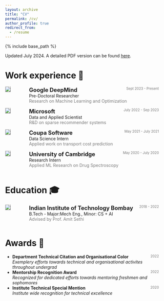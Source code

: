```yaml
---
layout: archive
title: "CV"
permalink: /cv/
author_profile: true
redirect_from:
  - /resume
---
```


{% include base_path %}

<!-- taken from https://emiliendupont.github.io/resume/  -->

Updated July 2024. A detailed PDF version can be found [here](https://drive.google.com/file/d/12Ol5Rwk5fWtZ4LED_jnrmDm5_gcNjoRH/view?usp=sharing).


Work experience 💼
======
<!-- Vector -->
<div style="display:flex;">

  <div style="flex:0.5; padding-right:5%">
    <img src="{{ site.url }}/images/resume/gdm.jpg" style="align:left; border: 1px solid #d3d3d3; border-style: outset;">
  </div>

  <div style="flex:4;">
    <p style="margin:0px">
      <b style="font-size: 130%;">Google DeepMind</b>
      <span style="float:right; font-size:80%; color:#7a7a7a;">Sept 2023 - Present</span>
    </p>
    Pre-Doctoral Researcher
    <div style="color:#7a7a7a">
      Research on Machine Learning and Optimization
    </div>
  </div>
</div>
 <hr style="height:1em; margin:0em; visibility:hidden;" />

<!-- resident -->
<div style="display:flex;">

  <div style="flex:0.5; padding-right:5%">
    <img src="{{ site.url }}/images/resume/msft.png" style="align:left; border: 1px solid #d3d3d3; border-style: outset;">
  </div>

  <div style="flex:4;">
    <p style="margin:0px">
      <b style="font-size: 130%;">Microsoft</b>
      <span style="float:right; font-size:80%; color:#7a7a7a;">July 2022 - Sep 2023</span>
    </p>
    Data and Applied Scientist
    <div style="color:#7a7a7a">
      R&D on sparse recommender systems
    </div>
  </div>
</div>
 <hr style="height:1em; margin:0em; visibility:hidden;" />

<!-- UVA -->
<div style="display:flex;">

  <div style="flex:0.5; padding-right:5%">
    <img src="{{ site.url }}/images/resume/coupa.jpeg" style="align:left; border: 1px solid #d3d3d3; border-style: outset;">
  </div>

  <div style="flex:4;">
    <p style="margin:0px">
      <b style="font-size: 130%;">Coupa Software</b>
      <span style="float:right; font-size:80%; color:#7a7a7a;">May 2021 - July 2021</span>
    </p>
    Data Science Intern
    <div style="color:#7a7a7a">
      Applied work on transport cost prediction
    </div>
  </div>
</div>
 <hr style="height:1em; margin:0em; visibility:hidden;" />

<!-- Grab -->
<div style="display:flex;">

  <div style="flex:0.5; padding-right:5%">
    <img src="{{ site.url }}/images/resume/cambridge.png" style="align:left; border: 1px solid #d3d3d3; border-style: outset;">
  </div>

  <div style="flex:4;">
    <p style="margin:0px">
      <b style="font-size: 130%;">University of Cambridge</b>
      <span style="float:right; font-size:80%; color:#7a7a7a;">May 2020 - July 2020</span>
    </p>
    Research Intern
    <div style="color:#7a7a7a">
      Applied ML Research on Drug Spectroscopy
    </div>
  </div>
</div>
 <hr style="height:1em; margin:0em; visibility:hidden;" />

<!-- UBC -->
<!-- <div style="display:flex;">

  <div style="flex:0.5; padding-right:5%">
    <img src="{{ site.url }}/images/resume/ubc.png" style="align:left; border: 1px solid #d3d3d3; border-style: outset;">
  </div>

  <div style="flex:4;">
    <p style="margin:0px">
      <b style="font-size: 130%;">SBS & University of British Columbia</b>
      <span style="float:right; font-size:80%; color:#7a7a7a;">Mar 2017 - Jun 2017</span>
    </p>
    Research Assistant
    <div style="color:#7a7a7a">
      I developed an algorithm that predicts room occupancy to develop smart heating
    </div>
  </div>
</div>
 <hr style="height:1em; margin:0em; visibility:hidden;" /> -->

<!-- EPFL -->
<!-- <div style="display:flex;">

  <div style="flex:0.5; padding-right:5%">
    <img src="{{ site.url }}/images/resume/epfl.png" style="align:left; border: 1px solid #d3d3d3; border-style: outset;">
  </div>

  <div style="flex:4;">
    <p style="margin:0px">
      <b style="font-size: 130%;">EPFL</b>
      <span style="float:right; font-size:80%; color:#7a7a7a;">Feb 2016 - Sep 2016</span>
    </p>
    Research Assistant (part-time)
    <div style="color:#7a7a7a">
      I developed an algorithm that analyzes mutations of 183 infants suffering from Sepsis
    </div>
  </div>
</div>
 <hr style="height:2em; margin:0em; visibility:hidden;" /> -->

Education 🎓
======

<!-- BTech -->
<div style="display:flex;">

  <div style="flex:0.5; padding-right:5%">
    <img src="{{ site.url }}/images/resume/iitb.png" style="align:left; border: 1px solid #d3d3d3; border-style: outset;">
  </div>

  <div style="flex:4;">
    <p style="margin:0px">
      <b style="font-size: 130%;">Indian Institute of Technology Bombay</b>
      <span style="float:right; font-size:80%; color:#7a7a7a;">2018 - 2022</span>
    </p>
    B.Tech - Major:Mech Eng., Minor: CS + AI 
    <div style="color:#7a7a7a">
      Advised by Prof. Amit Sethi
    </div>
  </div>
</div>
<hr style="height:1em; margin:0em; visibility:hidden;" />

Awards 🌟
======
<ul>
  <li>
    <b>Department Technical Citation and Organisational Color</b>
    <span style="float:right; font-size:80%; color:#7a7a7a;">2022</span> <br>
    <i>Exemplery efforts towards technical and organisational activites throughout undergrad</i>
  </li>

  <li>
    <b>Mentorship Recognition Award</b>
    <span style="float:right; font-size:80%; color:#7a7a7a;">2022</span> <br>
    <i>Recognized for dedicated efforts towards mentoring freshmen and sophomores</i>
  </li>

  <li>
    <b>Institute Technical Special Mention</b>
    <span style="float:right; font-size:80%; color:#7a7a7a;">2020</span> <br>
    <i>Institute wide recognition for technical excellence</i>
  </li>

  <!-- <li>
    <b>Silicon Valley Startup Camp</b>
    <span style="float:right; font-size:80%;color:#7a7a7a;">2018</span> <br>
    <i>Trip organized for rising Swiss entrepreneurs.</i>
  </li> -->

</ul>
